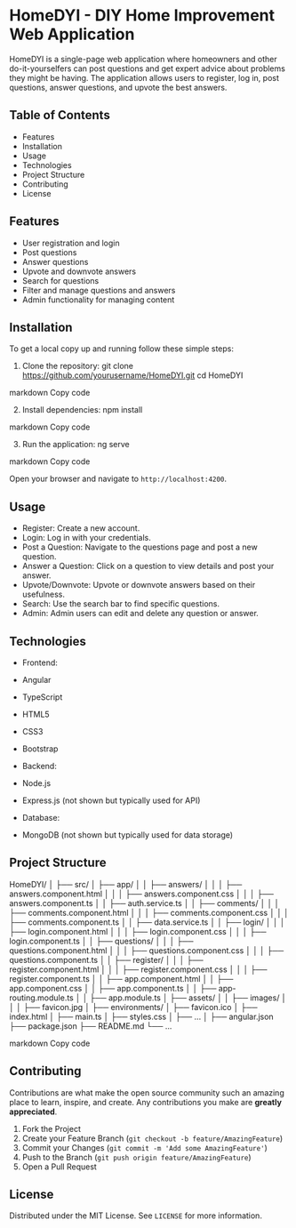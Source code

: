 

# HomeDYI - DIY Home Improvement Web Application

HomeDYI is a single-page web application where homeowners and other do-it-yourselfers can post questions and get expert advice about problems they might be having. The application allows users to register, log in, post questions, answer questions, and upvote the best answers.

## Table of Contents

- Features
- Installation
- Usage
- Technologies
- Project Structure
- Contributing
- License

## Features

- User registration and login
- Post questions
- Answer questions
- Upvote and downvote answers
- Search for questions
- Filter and manage questions and answers
- Admin functionality for managing content

## Installation

To get a local copy up and running follow these simple steps:

1. Clone the repository:
git clone https://github.com/yourusername/HomeDYI.git
cd HomeDYI

markdown
Copy code

2. Install dependencies:
npm install

markdown
Copy code

3. Run the application:
ng serve

markdown
Copy code

Open your browser and navigate to `http://localhost:4200`.

## Usage

- Register: Create a new account.
- Login: Log in with your credentials.
- Post a Question: Navigate to the questions page and post a new question.
- Answer a Question: Click on a question to view details and post your answer.
- Upvote/Downvote: Upvote or downvote answers based on their usefulness.
- Search: Use the search bar to find specific questions.
- Admin: Admin users can edit and delete any question or answer.

## Technologies

- Frontend:
- Angular
- TypeScript
- HTML5
- CSS3
- Bootstrap

- Backend:
- Node.js
- Express.js (not shown but typically used for API)

- Database:
- MongoDB (not shown but typically used for data storage)

## Project Structure

HomeDYI/
│
├── src/
│ ├── app/
│ │ ├── answers/
│ │ │ ├── answers.component.html
│ │ │ ├── answers.component.css
│ │ │ ├── answers.component.ts
│ │ ├── auth.service.ts
│ │ ├── comments/
│ │ │ ├── comments.component.html
│ │ │ ├── comments.component.css
│ │ │ ├── comments.component.ts
│ │ ├── data.service.ts
│ │ ├── login/
│ │ │ ├── login.component.html
│ │ │ ├── login.component.css
│ │ │ ├── login.component.ts
│ │ ├── questions/
│ │ │ ├── questions.component.html
│ │ │ ├── questions.component.css
│ │ │ ├── questions.component.ts
│ │ ├── register/
│ │ │ ├── register.component.html
│ │ │ ├── register.component.css
│ │ │ ├── register.component.ts
│ │ ├── app.component.html
│ │ ├── app.component.css
│ │ ├── app.component.ts
│ │ ├── app-routing.module.ts
│ │ ├── app.module.ts
│ ├── assets/
│ │ ├── images/
│ │ │ ├── favicon.jpg
│ ├── environments/
│ ├── favicon.ico
│ ├── index.html
│ ├── main.ts
│ ├── styles.css
│ ├── ...
│
├── angular.json
├── package.json
├── README.md
└── ...

markdown
Copy code

## Contributing

Contributions are what make the open source community such an amazing place to learn, inspire, and create. Any contributions you make are **greatly appreciated**.

1. Fork the Project
2. Create your Feature Branch (`git checkout -b feature/AmazingFeature`)
3. Commit your Changes (`git commit -m 'Add some AmazingFeature'`)
4. Push to the Branch (`git push origin feature/AmazingFeature`)
5. Open a Pull Request

## License

Distributed under the MIT License. See `LICENSE` for more information.